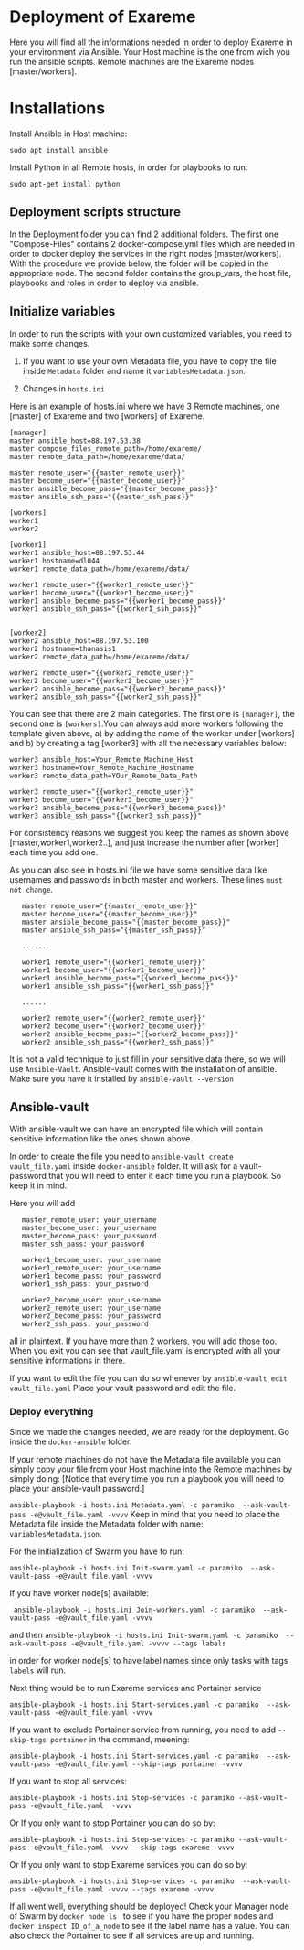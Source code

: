 # Deployment of Exareme

Here you will find all the informations needed in order to deploy Exareme in your environment via Ansible. Your Host machine is the one from wich you run the ansible scripts. Remote machines are the Exareme nodes [master/workers]. 

# Installations

Install Ansible in Host machine:

```sudo apt install ansible```

Install Python in all Remote hosts, in order for playbooks to run:

```sudo apt-get install python```

## Deployment scripts structure

In the Deployment folder you can find 2 additional folders. 
   The first one "Compose-Files" contains 2 docker-compose.yml files which are needed in order to docker deploy the services in the right nodes [master/workers]. With the procedure we provide below, the folder will be copied in the appropriate node. 
   The second folder contains the group_vars, the host file, playbooks and roles in order to deploy via ansible.

## Initialize variables

In order to run the scripts with your own customized variables, you need to make some changes.

1) If you want to use your own Metadata file, you have to copy the file inside ```Metadata``` folder and name it ```variablesMetadata.json```.

2) Changes in ```hosts.ini```

Here is an example of hosts.ini where we have 3 Remote machines, one [master] of Exareme and two [workers] of Exareme.

```
[manager]
master ansible_host=88.197.53.38
master compose_files_remote_path=/home/exareme/
master remote_data_path=/home/exareme/data/

master remote_user="{{master_remote_user}}"
master become_user="{{master_become_user}}"
master ansible_become_pass="{{master_become_pass}}"
master ansible_ssh_pass="{{master_ssh_pass}}"

[workers]
worker1
worker2

[worker1]
worker1 ansible_host=88.197.53.44
worker1 hostname=dl044
worker1 remote_data_path=/home/exareme/data/

worker1 remote_user="{{worker1_remote_user}}"
worker1 become_user="{{worker1_become_user}}"
worker1 ansible_become_pass="{{worker1_become_pass}}"
worker1 ansible_ssh_pass="{{worker1_ssh_pass}}"


[worker2]
worker2 ansible_host=88.197.53.100
worker2 hostname=thanasis1
worker2 remote_data_path=/home/exareme/data/

worker2 remote_user="{{worker2_remote_user}}"
worker2 become_user="{{worker2_become_user}}"
worker2 ansible_become_pass="{{worker2_become_pass}}"
worker2 ansible_ssh_pass="{{worker2_ssh_pass}}"
```

You can see that there are 2 main categories. The first one is ```[manager]```, the second one is ```[workers]```.You can always add more workers following the template given above, a) by adding the name of the worker under [workers] and b) by creating a tag [worker3] with all the necessary variables below: 

```
worker3 ansible_host=Your_Remote_Machine_Host
worker3 hostname=Your_Remote_Machine_Hostname
worker3 remote_data_path=YOur_Remote_Data_Path

worker3 remote_user="{{worker3_remote_user}}"
worker3 become_user="{{worker3_become_user}}"
worker3 ansible_become_pass="{{worker3_become_pass}}"
worker3 ansible_ssh_pass="{{worker3_ssh_pass}}"
```

For consistency reasons we suggest you keep the names as shown above [master,worker1,worker2..], and just increase the number after [worker] each time you add one.

As you can also see in hosts.ini file we have some sensitive data like usernames and passwords in both master and workers. These lines ```must not change```.

```
   master remote_user="{{master_remote_user}}"
   master become_user="{{master_become_user}}"
   master ansible_become_pass="{{master_become_pass}}"
   master ansible_ssh_pass="{{master_ssh_pass}}"
   
   .......
   
   worker1 remote_user="{{worker1_remote_user}}"
   worker1 become_user="{{worker1_become_user}}"
   worker1 ansible_become_pass="{{worker1_become_pass}}"
   worker1 ansible_ssh_pass="{{worker1_ssh_pass}}"
   
   ......
   
   worker2 remote_user="{{worker2_remote_user}}"
   worker2 become_user="{{worker2_become_user}}"
   worker2 ansible_become_pass="{{worker2_become_pass}}"
   worker2 ansible_ssh_pass="{{worker2_ssh_pass}}"
```

It is not a valid technique to just fill in your sensitive data there, so we will use ```Ansible-Vault```.
Ansible-vault comes with the installation of ansible. Make sure you have it installed by ```ansible-vault --version```

## Ansible-vault

With ansible-vault we can have an encrypted file which will contain sensitive information like the ones shown above.

In order to create the file you need to
```ansible-vault create vault_file.yaml``` inside ```docker-ansible``` folder.
It will ask for a vault-password that you will need to enter it each time you run a playbook. So keep it in mind.

Here you will add
```
   master_remote_user: your_username
   master_become_user: your_username
   master_become_pass: your_password
   master_ssh_pass: your_password
   
   worker1_become_user: your_username
   worker1_remote_user: your_username
   worker1_become_pass: your_password
   worker1_ssh_pass: your_password
   
   worker2_become_user: your_username
   worker2_remote_user: your_username
   worker2_become_pass: your_password
   worker2_ssh_pass: your_password
```
all in plaintext. If you have more than 2 workers, you will add those too. 
When you exit you can see that vault_file.yaml is encrypted with all your sensitive informations in there.

If you want to edit the file you can do so whenever by
```ansible-vault edit vault_file.yaml```
Place your vault password and edit the file.


### Deploy everything

Since we made the changes needed, we are ready for the deployment. Go inside the ```docker-ansible``` folder.

If your remote machines do not have the Metadata file available you can simply copy your file from your Host machine into the Remote machines by simply doing:
[Notice that every time you run a playbook you will need to place your ansible-vault password.]

```ansible-playbook -i hosts.ini Metadata.yaml -c paramiko  --ask-vault-pass -e@vault_file.yaml -vvvv``` 
Keep in mind that you need to place the Metadata file inside the Metadata folder with name: ```variablesMetadata.json```.

For the initialization of Swarm you have to run:

```ansible-playbook -i hosts.ini Init-swarm.yaml -c paramiko  --ask-vault-pass -e@vault_file.yaml -vvvv```

If you have worker node[s] available:

``` ansible-playbook -i hosts.ini Join-workers.yaml -c paramiko  --ask-vault-pass -e@vault_file.yaml -vvvv```

and then
```ansible-playbook -i hosts.ini Init-swarm.yaml -c paramiko  --ask-vault-pass -e@vault_file.yaml -vvvv --tags labels``` 

in order for worker node[s] to have label names since only tasks with tags ```labels``` will run. 

Next thing would be to run Exareme services and Portainer service

```ansible-playbook -i hosts.ini Start-services.yaml -c paramiko  --ask-vault-pass -e@vault_file.yaml -vvvv```

If you want to exclude Portainer service from running, you need to add ```--skip-tags portainer``` in the command, meening:

```ansible-playbook -i hosts.ini Start-services.yaml -c paramiko  --ask-vault-pass -e@vault_file.yaml --skip-tags portainer -vvvv```

If you want to stop all services:

```ansible-playbook -i hosts.ini Stop-services -c paramiko --ask-vault-pass -e@vault_file.yaml  -vvvv```

Or If you only want to stop Portainer you can do so by:

```ansible-playbook -i hosts.ini Stop-services -c paramiko --ask-vault-pass -e@vault_file.yaml -vvvv --skip-tags exareme -vvvv```

Or If you only want to stop Exareme services you can do so by:

```ansible-playbook -i hosts.ini Stop-services -c paramiko  --ask-vault-pass -e@vault_file.yaml -vvvv --tags exareme -vvvv```

If all went well, everything should be deployed! Check your Manager node of Swarm by 
```docker node ls ``` to see if you have the proper nodes and ```docker inspect ID_of_a_node``` to see if the label name has a value. You can also check the Portainer to see if all services are up and running.
